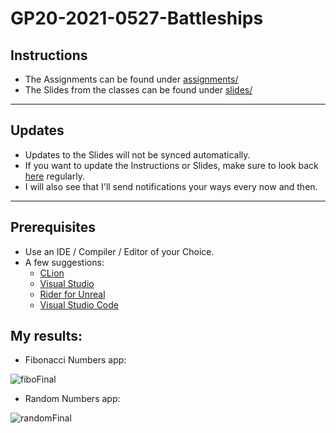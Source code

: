 # GP20-2021-0527-Battleships
## Instructions
- The Assignments can be found under [assignments/](assignments/)
- The Slides from the classes can be found under [slides/](slides/)
---
## Updates
- Updates to the Slides will not be synced automatically.
- If you want to update the Instructions or Slides, make sure to look back [here](https://github.com/marczaku/GP20-2021-0527-Battleships) regularly.
- I will also see that I'll send notifications your ways every now and then.
---
## Prerequisites
- Use an IDE / Compiler / Editor of your Choice.
- A few suggestions:
  - [CLion](https://www.jetbrains.com/clion/)
  - [Visual Studio](https://visualstudio.microsoft.com/downloads/)
  - [Rider for Unreal](https://www.jetbrains.com/lp/rider-unreal/)
  - [Visual Studio Code](https://code.visualstudio.com)
## My results:
- Fibonacci Numbers app:

![fiboFinal](https://user-images.githubusercontent.com/69099899/120718729-0c13e380-c4ca-11eb-8fb9-0ddbe34efb5b.gif)

- Random Numbers app:

![randomFinal](https://user-images.githubusercontent.com/69099899/120718740-10400100-c4ca-11eb-9d02-2ea67e8ed045.gif)

